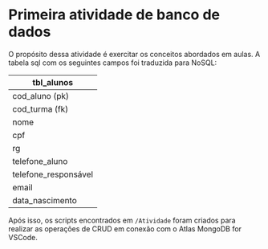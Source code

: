 # Primeira atividade de banco de dados

O propósito dessa atividade é exercitar os conceitos abordados em aulas. A tabela sql com os seguintes campos foi traduzida para NoSQL:

| tbl_alunos  | 
| ------------- |
| cod_aluno (pk) | 
| cod_turma (fk)  |
| nome|
|cpf|
|rg|
|telefone_aluno|
|telefone_responsável|
|email|
|data_nascimento| 

Após isso, os scripts encontrados em ```/Atividade``` foram criados para realizar as operações de CRUD em conexão com o Atlas MongoDB for VSCode.